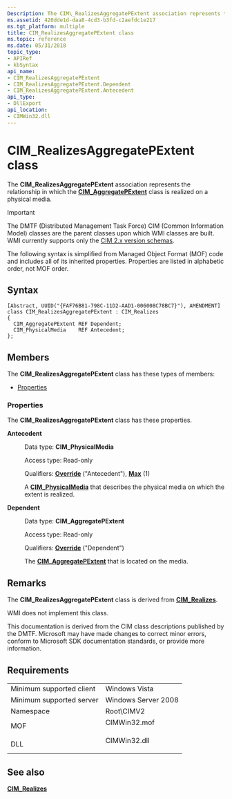 ```yaml
---
Description: The CIM\_RealizesAggregatePExtent association represents the relationship in which the CIM\_AggregatePExtent class is realized on a physical media.
ms.assetid: 420dde1d-daa8-4cd3-b3fd-c2aefdc1e217
ms.tgt_platform: multiple
title: CIM_RealizesAggregatePExtent class
ms.topic: reference
ms.date: 05/31/2018
topic_type: 
- APIRef
- kbSyntax
api_name: 
- CIM_RealizesAggregatePExtent
- CIM_RealizesAggregatePExtent.Dependent
- CIM_RealizesAggregatePExtent.Antecedent
api_type: 
- DllExport
api_location: 
- CIMWin32.dll
---
```


# CIM\_RealizesAggregatePExtent class

The **CIM\_RealizesAggregatePExtent** association represents the relationship in which the [**CIM\_AggregatePExtent**](cim-aggregatepextent.md) class is realized on a physical media.

> [!IMPORTANT]
> The DMTF (Distributed Management Task Force) CIM (Common Information Model) classes are the parent classes upon which WMI classes are built. WMI currently supports only the [CIM 2.x version schemas](https://dmtf.org/standards/cim/schemas).

 

The following syntax is simplified from Managed Object Format (MOF) code and includes all of its inherited properties. Properties are listed in alphabetic order, not MOF order.

## Syntax

``` syntax
[Abstract, UUID("{FAF76B81-798C-11D2-AAD1-006008C78BC7}"), AMENDMENT]
class CIM_RealizesAggregatePExtent : CIM_Realizes
{
  CIM_AggregatePExtent REF Dependent;
  CIM_PhysicalMedia    REF Antecedent;
};
```

## Members

The **CIM\_RealizesAggregatePExtent** class has these types of members:

-   [Properties](#properties)

### Properties

The **CIM\_RealizesAggregatePExtent** class has these properties.

<dl> <dt>

**Antecedent**
</dt> <dd> <dl> <dt>

Data type: **CIM\_PhysicalMedia**
</dt> <dt>

Access type: Read-only
</dt> <dt>

Qualifiers: [**Override**](/windows/desktop/WmiSdk/standard-qualifiers) ("Antecedent"), [**Max**](/windows/desktop/WmiSdk/standard-qualifiers) (1)
</dt> </dl>

A [**CIM\_PhysicalMedia**](cim-physicalmedia.md) that describes the physical media on which the extent is realized.

</dd> <dt>

**Dependent**
</dt> <dd> <dl> <dt>

Data type: **CIM\_AggregatePExtent**
</dt> <dt>

Access type: Read-only
</dt> <dt>

Qualifiers: [**Override**](/windows/desktop/WmiSdk/standard-qualifiers) ("Dependent")
</dt> </dl>

The [**CIM\_AggregatePExtent**](cim-aggregatepextent.md) that is located on the media.

</dd> </dl>

## Remarks

The **CIM\_RealizesAggregatePExtent** class is derived from [**CIM\_Realizes**](cim-realizes.md).

WMI does not implement this class.

This documentation is derived from the CIM class descriptions published by the DMTF. Microsoft may have made changes to correct minor errors, conform to Microsoft SDK documentation standards, or provide more information.

## Requirements



|                                     |                                                                                         |
|-------------------------------------|-----------------------------------------------------------------------------------------|
| Minimum supported client<br/> | Windows Vista<br/>                                                                |
| Minimum supported server<br/> | Windows Server 2008<br/>                                                          |
| Namespace<br/>                | Root\\CIMV2<br/>                                                                  |
| MOF<br/>                      | <dl> <dt>CIMWin32.mof</dt> </dl> |
| DLL<br/>                      | <dl> <dt>CIMWin32.dll</dt> </dl> |



## See also

<dl> <dt>

[**CIM\_Realizes**](cim-realizes.md)
</dt> </dl>

 

